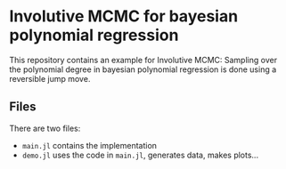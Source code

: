 # Involutive MCMC for bayesian polynomial regression

This repository contains an example for Involutive MCMC:
Sampling over the polynomial degree in bayesian polynomial regression is done
using a reversible jump move.

## Files
There are two files:
* `main.jl` contains the implementation
* `demo.jl` uses the code in `main.jl`, generates data, makes plots...